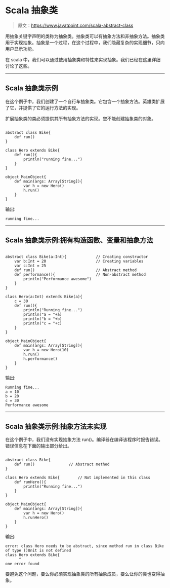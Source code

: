 # Scala 抽象类

> 原文：<https://www.javatpoint.com/scala-abstract-class>

用抽象关键字声明的类称为抽象类。抽象类可以有抽象方法和非抽象方法。抽象类用于实现抽象。抽象是一个过程，在这个过程中，我们隐藏复杂的实现细节，只向用户显示功能。

在 scala 中，我们可以通过使用抽象类和特性来实现抽象。我们已经在这里详细讨论了这些。

* * *

## Scala 抽象类示例

在这个例子中，我们创建了一个自行车抽象类。它包含一个抽象方法。英雄类扩展了它，并提供了它的运行方法的实现。

扩展抽象类的类必须提供其所有抽象方法的实现。您不能创建抽象类的对象。

```

abstract class Bike{
    def run()
}

class Hero extends Bike{
    def run(){
        println("running fine...")
    }
}

object MainObject{
    def main(args: Array[String]){
        var h = new Hero()
        h.run()
    }
}

```

输出:

```
running fine...

```

* * *

## Scala 抽象类示例:拥有构造函数、变量和抽象方法

```

abstract class Bike(a:Int){         	// Creating constructor
    var b:Int = 20                  	// Creating variables
    var c:Int = 25
    def run()                       	// Abstract method
    def performance(){              	// Non-abstract method
        println("Performance awesome")
    }
}

class Hero(a:Int) extends Bike(a){
    c = 30
    def run(){
        println("Running fine...")
        println("a = "+a)
        println("b = "+b)
        println("c = "+c)
    }
}

object MainObject{
    def main(args: Array[String]){
        var h = new Hero(10)
        h.run()
        h.performance()
    }
}

```

输出:

```
Running fine...
a = 10
b = 20
c = 30
Performance awesome

```

* * *

## Scala 抽象类示例:抽象方法未实现

在这个例子中，我们没有实现抽象方法 run()。编译器在编译该程序时报告错误。错误信息在下面的输出部分给出。

```

abstract class Bike{
    def run()				// Abstract method
}

class Hero extends Bike{		// Not implemented in this class
    def runHero(){
        println("Running fine...")
    }
}

object MainObject{
    def main(args: Array[String]){
        var h = new Hero()
        h.runHero()
    }
}

```

输出:

```
error: class Hero needs to be abstract, since method run in class Bike of type ()Unit is not defined
class Hero extends Bike{
      ^
one error found

```

要避免这个问题，要么你必须实现抽象类的所有抽象成员，要么让你的类也变得抽象。